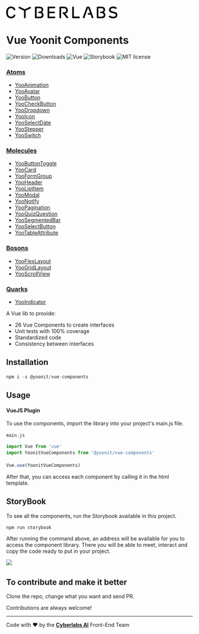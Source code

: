 [<img src="https://raw.githubusercontent.com/Yoonit-Labs/nativescript-yoonit-camera/development/logo_cyberlabs.png" width="300">](https://cyberlabs.ai/)


# Vue Yoonit Components

![Version](https://img.shields.io/npm/v/@yoonit/nativescript-camera?color=lightgrey&style=for-the-badge&logo=npm)
![Downloads](https://img.shields.io/npm/dm/@yoonit/nativescript-camera?color=lightgrey&logo=npm&style=for-the-badge)
![Vue](https://img.shields.io/badge/Vue.js-35495E?color=lightgrey&style=for-the-badge&logo=vue.js)
![Storybook](https://img.shields.io/badge/Storybook-35495E?color=lightgrey&style=for-the-badge&logo=storybook)
![MIT license](https://img.shields.io/npm/l/@yoonit/nativescript-camera?color=lightgrey&style=for-the-badge)

### [Atoms](#atoms)
* [YooAnimation](https://github.com/Yoonit-Labs/vue-yoonit-components/tree/development/src/components/atoms/Animation)
* [YooAvatar](https://github.com/Yoonit-Labs/vue-yoonit-components/tree/development/src/components/atoms/Avatar)
* [YooButton](https://github.com/Yoonit-Labs/vue-yoonit-components/tree/development/src/components/atoms/Button)
* [YooCheckButton](https://github.com/Yoonit-Labs/vue-yoonit-components/tree/development/src/components/atoms/CheckButton)
* [YooDropdown](https://github.com/Yoonit-Labs/vue-yoonit-components/tree/development/src/components/atoms/DropDown)
* [YooIcon](https://github.com/Yoonit-Labs/vue-yoonit-components/tree/development/src/components/atoms/Icon)
* [YooSelectDate](https://github.com/Yoonit-Labs/vue-yoonit-components/tree/development/src/components/atoms/SelectDate)
* [YooStepper](https://github.com/Yoonit-Labs/vue-yoonit-components/tree/development/src/components/atoms/Stepper)
* [YooSwitch](https://github.com/Yoonit-Labs/vue-yoonit-components/tree/development/src/components/atoms/Switch)
### [Molecules](#molecules)
* [YooButtonToggle](https://github.com/Yoonit-Labs/vue-yoonit-components/tree/development/src/components/molecules/ButtonToggle)
* [YooCard](https://github.com/Yoonit-Labs/vue-yoonit-components/tree/development/src/components/molecules/Card)
* [YooFormGroup](https://github.com/Yoonit-Labs/vue-yoonit-components/tree/development/src/components/molecules/FormGroup)
* [YooHeader](https://github.com/Yoonit-Labs/vue-yoonit-components/tree/development/src/components/molecules/Header)
* [YooListItem](https://github.com/Yoonit-Labs/vue-yoonit-components/tree/development/src/components/molecules/ListItem)
* [YooModal](https://github.com/Yoonit-Labs/vue-yoonit-components/tree/development/src/components/molecules/Modal)
* [YooNotify](https://github.com/Yoonit-Labs/vue-yoonit-components/tree/development/src/components/molecules/Notify)
* [YooPagination](https://github.com/Yoonit-Labs/vue-yoonit-components/tree/development/src/components/molecules/Pagination)
* [YooQuizQuestion](https://github.com/Yoonit-Labs/vue-yoonit-components/tree/development/src/components/molecules/QuizQuestion)
* [YooSegmentedBar](https://github.com/Yoonit-Labs/vue-yoonit-components/tree/development/src/components/molecules/SegmentedBar)
* [YooSelectButton](https://github.com/Yoonit-Labs/vue-yoonit-components/tree/development/src/components/molecules/SelectButton)
* [YooTableAttribute](https://github.com/Yoonit-Labs/vue-yoonit-components/tree/development/src/components/molecules/TableAttribute)
### [Bosons](#bosons)
* [YooFlexLayout](https://github.com/Yoonit-Labs/vue-yoonit-components/tree/development/src/components/bosons/FlexLayout)
* [YooGridLayout](https://github.com/Yoonit-Labs/vue-yoonit-components/tree/development/src/components/bosons/GridLayout)
* [YooScrollView](https://github.com/Yoonit-Labs/vue-yoonit-components/tree/development/src/components/bosons/ScrollView)
### [Quarks](#quarks)
* [YooIndicator](https://github.com/Yoonit-Labs/vue-yoonit-components/tree/development/src/components/quarks/Indicator)


A Vue lib to provide:
- 26 Vue Components to create interfaces
- Unit tests with 100% coverage
- Standardized code
- Consistency between interfaces

## Installation

```javascript
npm i -s @yoonit/vue-components
```

## Usage

#### VueJS Plugin

To use the components, import the library into your project's main.js file.

`main.js`
```javascript
import Vue from 'vue'
import YoonitVueComponents from '@yoonit/vue-components'

Vue.use(YoonitVueComponents)
```

After that, you can access each component by calling it in the html template.

## StoryBook

To see all the components, run the Storybook available in this project. 

```javascript
npm run storybook
```
After running the command above, an address will be available for you to access the component library. There you will be able to meet, interact and copy the code ready to put in your project.

[<img src="https://github.com/Yoonit-Labs/vue-yoonit-components/blob/feature/readme/public/readme-img/StorybookButton.png" width="960">](https://cyberlabs.ai/)


## To contribute and make it better

Clone the repo, change what you want and send PR.

Contributions are always welcome!

---

Code with ❤ by the [**Cyberlabs AI**](https://cyberlabs.ai/) Front-End Team
